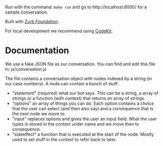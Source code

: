 Run with the command: ``make run`` and go to http://localhost:8000/ for a sample conversation.

Built with [Zurb Foundation](http://foundation.zurb.com).

For local development we recommend using [CodeKit](http://incident57.com/codekit/).

# Documentation

We use a fake JSON file as our conversation. You can find and edit this file in: js/conversation.js

The file contains a conversation object with nodes indexed by a string (in our case numbers). A node can contain a bunch of stuff:

* "statement" (required) what our bot says. This can be a string, a array of strings or a function (with context) that returns an array of strings.
* "options" an array of things you can do. Each option contains a choice that the user can select (and then also say) and a consequence that is the next node we move to.
* "input" replaces options and gives the user an input field. What the user types is stored in the context under name and we move then to consequence.
* "sideeffect" a function that is executed at the start of the node. Mostly used to set stuff in the context to refer back to later.